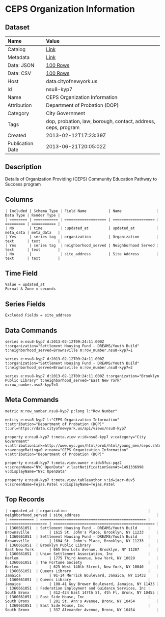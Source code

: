 # CEPS Organization Information

## Dataset

| Name | Value |
| :--- | :---- |
| Catalog | [Link](https://catalog.data.gov/dataset/ceps-organization-information-76a06) |
| Metadata | [Link](https://data.cityofnewyork.us/api/views/nsu8-kyp7) |
| Data: JSON | [100 Rows](https://data.cityofnewyork.us/api/views/nsu8-kyp7/rows.json?max_rows=100) |
| Data: CSV | [100 Rows](https://data.cityofnewyork.us/api/views/nsu8-kyp7/rows.csv?max_rows=100) |
| Host | data.cityofnewyork.us |
| Id | nsu8-kyp7 |
| Name | CEPS Organization Information |
| Attribution | Department of Probation (DOP) |
| Category | City Government |
| Tags | dop, probation, law, borough, contact, address, ceps, program |
| Created | 2013-02-12T17:23:39Z |
| Publication Date | 2013-06-21T20:05:02Z |

## Description

Details of Organization Providing (CEPS) Community Education Pathway to Success program

## Columns

```ls
| Included | Schema Type | Field Name          | Name                | Data Type | Render Type |
| ======== | =========== | =================== | =================== | ========= | =========== |
| No       | time        | :updated_at         | updated_at          | meta_data | meta_data   |
| Yes      | series tag  | organization        | Organization        | text      | text        |
| Yes      | series tag  | neighborhood_served | Neighborhood Served | text      | text        |
| No       |             | site_address        | Site Address        | text      | text        |
```

## Time Field

```ls
Value = updated_at
Format & Zone = seconds
```

## Series Fields

```ls
Excluded Fields = site_address
```

## Data Commands

```ls
series e:nsu8-kyp7 d:2013-02-12T09:24:11.000Z t:organization="Settlement Housing Fund - DREAMS/Youth Build" t:neighborhood_served=Brownsville m:row_number.nsu8-kyp7=1

series e:nsu8-kyp7 d:2013-02-12T09:24:11.000Z t:organization="Settlement Housing Fund - DREAMS/Youth Build" t:neighborhood_served=Brownsville m:row_number.nsu8-kyp7=2

series e:nsu8-kyp7 d:2013-02-12T09:24:11.000Z t:organization="Brooklyn Public Library" t:neighborhood_served="East New York" m:row_number.nsu8-kyp7=3
```

## Meta Commands

```ls
metric m:row_number.nsu8-kyp7 p:long l:"Row Number"

entity e:nsu8-kyp7 l:"CEPS Organization Information" t:attribution="Department of Probation (DOP)" t:url=https://data.cityofnewyork.us/api/views/nsu8-kyp7

property e:nsu8-kyp7 t:meta.view v:id=nsu8-kyp7 v:category="City Government" v:attributionLink=http://www.nyc.gov/html/prob/html/young_men/ceps.shtml v:averageRating=0 v:name="CEPS Organization Information" v:attribution="Department of Probation (DOP)"

property e:nsu8-kyp7 t:meta.view.owner v:id=5fuc-pqz2 v:screenName="NYC OpenData" v:lastNotificationSeenAt=1491336998 v:displayName="NYC OpenData"

property e:nsu8-kyp7 t:meta.view.tableauthor v:id=iacr-duv5 v:screenName=Tejas.Patel v:displayName=Tejas.Patel
```

## Top Records

```ls
| :updated_at | organization                                     | neighborhood_served | site_address                                   | 
| =========== | ================================================ | =================== | ============================================== | 
| 1360661051  | Settlement Housing Fund - DREAMS/Youth Build     | Brownsville         | 1615 St. John's Place, Brooklyn, NY 11233      | 
| 1360661051  | Settlement Housing Fund - DREAMS/Youth Build     | Brownsville         | 1604 St. John's Place, Brooklyn, NY 11233      | 
| 1360661051  | Brooklyn Public Library                          | East New York       | 665 New Lots Avenue, Brooklyn, NY 11207        | 
| 1360661051  | Union Settlement Association, Inc                | Harlem              | 1775 Third Avenue, New York, NY 10029          | 
| 1360661051  | The Fortune Society                              | Harlem              | 625 West 140th Street, New York, NY 10040      | 
| 1360661051  | Queens Library                                   | Jamaica             | 91-14 Merrick Boulevard, Jamaica, NY 11432     | 
| 1360661051  | Queens Library                                   | Jamaica             | 108-41 Guy Brewer Boulevard, Jamaica, NY 11433 | 
| 1360661051  | Federation Employment and Guidance Services, Inc | South Bronx         | 412-424 East 147th St, 4th Fl, Bronx, NY 10455 | 
| 1360661051  | East Side House, Inc                             | South Bronx         | 201 St. Ann's Avenue, Bronx, NY 10454          | 
| 1360661051  | East Side House, Inc                             | South Bronx         | 337 Alexander Avenue, Bronx, NY 10454          | 
```
